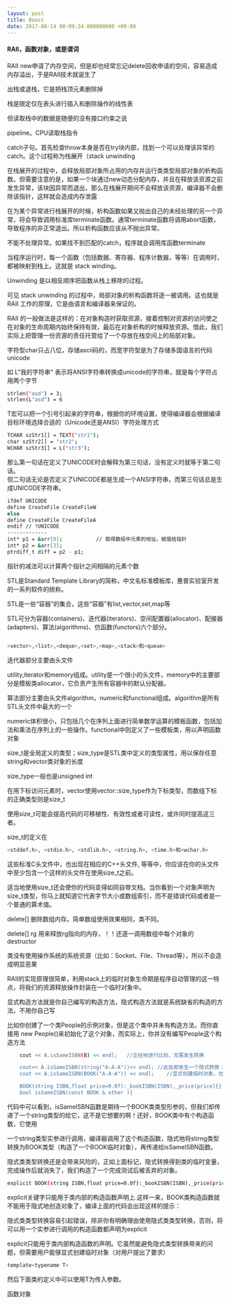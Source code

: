 ```yaml
---
layout: post
title: Boost
date: 2017-08-14 00:09:24.000000000 +09:00
---
```


#### RAII，函数对象，或是谓词
RAII
new申请了内存空间，但是却也经常忘记delete回收申请的空间，容易造成内存溢出，于是RAII技术就诞生了

出栈或退栈，它是把栈顶元素删除掉

栈是限定仅在表头进行插入和删除操作的线性表

但读取栈中的数据是随便的没有接口约束之说

pipeline。CPU读取栈指令

catch子句。首先检查throw本身是否在try块内部，找到一个可以处理该异常的catch。这个过程称为栈展开（stack unwinding

在栈展开的过程中，会释放局部对象所占用的内存并运行类类型局部对象的析构函数。但需要注意的是，如果一个块通过new动态分配内存，并且在释放该资源之前发生异常，该块因异常而退出，那么在栈展开期间不会释放该资源，编译器不会删除该指针，这样就会造成内存泄露

在为某个异常进行栈展开的时候，析构函数如果又抛出自己的未经处理的另一个异常，将会导致调用标准库terminate函数。通常terminate函数将调用abort函数，导致程序的非正常退出。所以析构函数应该从不抛出异常。

不能不处理异常。如果找不到匹配的catch，程序就会调用库函数terminate

当程序运行时，每一个函数（包括数据、寄存器、程序计数器，等等）在调用时，都被映射到栈上。这就是 stack winding。

Unwinding 是以相反顺序把函数从栈上移除的过程。

可见 stack unwinding 的过程中，局部对象的析构函数将逐一被调用。这也就是 RAII 工作的原理，它是由语言和编译器来保证的。

RAII 的一般做法是这样的：在对象构造时获取资源，接着控制对资源的访问使之在对象的生命周期内始终保持有效，最后在对象析构的时候释放资源。借此，我们实际上把管理一份资源的责任托管给了一个存放在栈空间上的局部对象。

字符型char只占八位，存储ascii码的，而宽字符型是为了存储多国语言的代码unicode

如 L"我的字符串" 表示将ANSI字符串转换成unicode的字符串，就是每个字符占用两个字节
```bash
strlen("asd") = 3;   
strlen(L"asd") = 6

```
T宏可以把一个引号引起来的字符串，根据你的环境设置，使得编译器会根据编译目标环境选择合适的（Unicode还是ANSI）字符处理方式
```bash
TCHAR szStr1[] = TEXT("str1");   
char szStr2[] = "str2";   
WCHAR szStr3[] = L("str3");   
```
那么第一句话在定义了UNICODE时会解释为第三句话，没有定义时就等于第二句话。   
但二句话无论是否定义了UNICODE都是生成一个ANSI字符串，而第三句话总是生成UNICODE字符串。
```bash
ifdef UNICODE
define CreateFile CreateFileW
else
define CreateFile CreateFileA
endif // !UNICODE
-------------
int* p1 = &arr[0];           // 取得数组中元素的地址，赋值给指针
int* p2 = &arr[3];
ptrdiff_t diff = p2 - p1;

```
指针的减法可以计算两个指针之间相隔的元素个数

STL是Standard Template Library的简称，中文名标准模板库，惠普实验室开发的一系列软件的统称。

STL是一些“容器”的集合，这些“容器”有list,vector,set,map等

STL可分为容器(containers)、迭代器(iterators)、空间配置器(allocator)、配接器(adapters)、算法(algorithms)、仿函数(functors)六个部分。

```bash

<vector>,<list>,<deque>,<set>,<map>,<stack>和<queue>

```
迭代器部分主要由头文件


utility,iterator和memory组成。utility是一个很小的头文件，memory中的主要部分是模板类allocator，它负责产生所有容器中的默认分配器。


算法部分主要由头文件algorithm，numeric和functional组成。algorithm是所有STL头文件中最大的一个

numeric体积很小，只包括几个在序列上面进行简单数学运算的模板函数，包括加法和乘法在序列上的一些操作。functional中则定义了一些模板类，用以声明函数对象

size_t是全局定义的类型；size_type是STL类中定义的类型属性，用以保存任意string和vector类对象的长度

size_type一般也是unsigned int


在用下标访问元素时，vector使用vector::size_type作为下标类型，而数组下标的正确类型则是size_t

使用size_t可能会提高代码的可移植性、有效性或者可读性，或许同时提高这三者。

size_t的定义在
```bash
<stddef.h>, <stdio.h>, <stdlib.h>, <string.h>, <time.h>和<wchar.h>
```
这些标准C头文件中，也出现在相应的C++头文件, 等等中，你应该在你的头文件中至少包含一个这样的头文件在使用size_t之前。

适当地使用size_t还会使你的代码变得如同自带文档。当你看到一个对象声明为size_t类型，你马上就知道它代表字节大小或数组索引，而不是错误代码或者是一个普通的算术值。

delete[]  删除数组内存。简单数组使用效果相同，类不同。

 delete[]   rg   用来释放rg指向的内存，！！还逐一调用数组中每个对象的destructor

 类没有使用操作系统的系统资源（比如：Socket、File、Thread等），所以不会造成明显恶果

 RAII的实现原理很简单，利用stack上的临时对象生命期是程序自动管理的这一特点，将我们的资源释放操作封装在一个临时对象中。

 显式构造方法就是你自己编写的构造方法，隐式构造方法就是系统缺省的构造的方法，不用你自己写

比如你创建了一个类People的示例对象，但是这个类中并未有构造方法，而你直接用 new People()来初始化了这个对象，而实际上，你并没有编写People这个构造方法
```bash
    cout << A.isSameISBN(B) << endl;   //正经地进行比较，无需发生转换

    cout<< A.isSameISBN(string("A-A-A"))<< endl; //此处即发生一个隐式转换：string类型-->BOOK类型，借助BOOK的构造函数进行转换，以满足isSameISBN函数的参数期待。
    cout << A.isSameISBN(BOOK("A-A-A")) << endl;    //显式创建临时对象，也即是编译器干的事情。

    BOOK(string ISBN,float price=0.0f):_bookISBN(ISBN),_price(price){}
    bool isSameISBN(const BOOK & other ){


```

代码中可以看到，isSameISBN函数是期待一个BOOK类类型形参的，但我们却传递了一个string类型的给它，这不是它想要的啊！还好，BOOK类中有个构造函数，它使用

一个string类型实参进行调用，编译器调用了这个构造函数，隐式地将stirng类型转换为BOOK类型（构造了一个BOOK临时对象），再传递给isSameISBN函数。


隐式类类型转换还是会带来风险的，正如上面标记，隐式转换得到类的临时变量，完成操作后就消失了，我们构造了一个完成测试后被丢弃的对象。
```bash
explicit BOOK(string ISBN,float price=0.0f):_bookISBN(ISBN),_price(price){}

```

explicit关键字只能用于类内部的构造函数声明上.这样一来，BOOK类构造函数就不能用于隐式地创造对象了，编译上面的代码会出现这样的提示：

隐式类类型转换容易引起错误，除非你有明确理由使用隐式类类型转换，否则，将可以用一个实参进行调用的构造函数都声明为explicit

explicit只能用于类内部构造函数的声明。它虽然能避免隐式类型转换带来的问题，但需要用户能够显式创建临时对象（对用户提出了要求）
```bash
template<typename T>  
```
然后下面类的定义中可以使用T为传入参数。

函数对象
